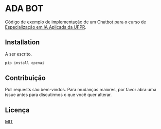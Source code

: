 # ADA BOT

Código de exemplo de implementação de um Chatbot para o curso de [Especialização em IA Aplicada da UFPR](https://iaa.ufpr.br).

## Installation

A ser escrito.

```bash
pip install openai
```

## Contribuição

Pull requests são bem-vindos. Para mudanças maiores, por favor abra uma issue antes para discutirmos o que você quer alterar.

## Licença

[MIT](https://choosealicense.com/licenses/mit/)
